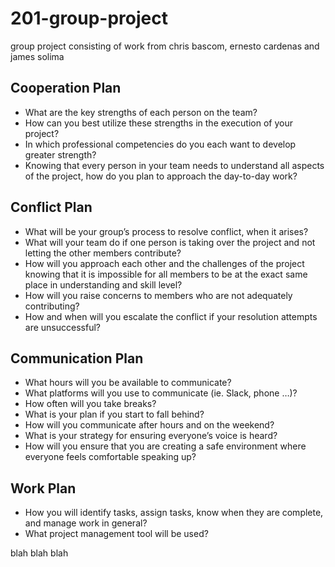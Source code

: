 # 201-group-project
group project consisting of work from chris bascom, ernesto cardenas and james solima

## Cooperation Plan 

- What are the key strengths of each person on the team?
- How can you best utilize these strengths in the execution of your project?
- In which professional competencies do you each want to develop greater strength?
- Knowing that every person in your team needs to understand all aspects of the project, how do you plan to approach the day-to-day work?

## Conflict Plan

- What will be your group’s process to resolve conflict, when it arises?
- What will your team do if one person is taking over the project and not letting the other members contribute?
- How will you approach each other and the challenges of the project knowing that it is impossible for all members to be at the exact same place in understanding and skill level?
- How will you raise concerns to members who are not adequately contributing?
- How and when will you escalate the conflict if your resolution attempts are unsuccessful?

## Communication Plan

- What hours will you be available to communicate?
- What platforms will you use to communicate (ie. Slack, phone …)?
- How often will you take breaks?
- What is your plan if you start to fall behind?
- How will you communicate after hours and on the weekend?
- What is your strategy for ensuring everyone’s voice is heard?
- How will you ensure that you are creating a safe environment where everyone feels comfortable speaking up?

## Work Plan

- How you will identify tasks, assign tasks, know when they are complete, and manage work in general?
- What project management tool will be used?

blah blah blah